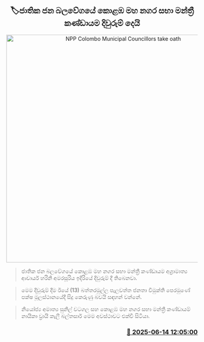 <p align='center'><b><h2 align='center' title='NPP Colombo Municipal Councillors take oath'>🏷ජාතික ජන බලවේගයේ කොළඹ මහ නගර සභා මන්ත්‍රී කණ්ඩායම දිවුරුම් දෙයි</h2></b></p>
<p align='center'><img src='https://helakuru.sgp1.cdn.digitaloceanspaces.com/esana/images/lib/colombo-municipal-council-archived.jpg' width='600' alt='NPP Colombo Municipal Councillors take oath'></p>

> ජාතික ජන බලවේගයේ කොළඹ මහ නගර සභා මන්ත්‍රී කණ්ඩායම අග්‍රාමාත්‍ය ආචාර්ය හරිනි අමරසූරිය ඉදිරියේ දිවුරුම් දී තිබෙනවා.

> මෙම දිවුරුම් දීම ඊයේ (13) බත්තරමුල්ල පැලවත්ත ජනතා විමුක්ති පෙරමුණේ පක්ෂ මූලස්ථානයේදී සිදු කෙරුණු බවයි සඳහන් වන්නේ.

> නියෝජ්‍ය අමාත්‍ය සුනිල් වටගල සහ කොළඹ මහ නගර සභා මන්ත්‍රී කණ්ඩායම් නායිකා ව්‍රායි කැලී බල්තසාර් මෙම අවස්ථාවට එක්වී සිටියා.



<h3 align='right'><a href='https://www.helakuru.lk/esana/p/111001/'>📅 2025-06-14 12:05:00</a></h3>
